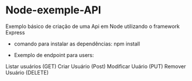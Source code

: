 # Node-exemple-API
Exemplo básico de criação de uma Api em Node utilizando o framework Express


* comando para instalar as dependências: npm install


* Exemplo de endpoint para users:

 Listar usuários (GET)
 Criar Usuário (Post)
 Modificar Uuário (PUT)
 Remover Usuário (DELETE)
